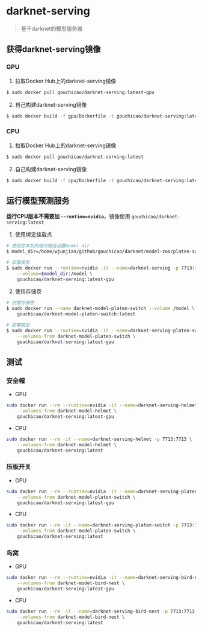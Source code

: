 # darknet-serving
> 基于darknet的模型服务器

## 获得darknet-serving镜像
### GPU
1. 拉取Docker Hub上的darknet-serving镜像
```bash
$ sudo docker pull gouchicao/darknet-serving:latest-gpu
```

2. 自己构建darknet-serving镜像
```bash
$ sudo docker build -f gpu/Dockerfile -t gouchicao/darknet-serving:latest .
```

### CPU
1. 拉取Docker Hub上的darknet-serving镜像
```bash
$ sudo docker pull gouchicao/darknet-serving:latest
```

2. 自己构建darknet-serving镜像
```bash
$ sudo docker build -f cpu/Dockerfile -t gouchicao/darknet-serving:latest .
```


## 运行模型预测服务

**运行CPU版本不需要加 `--runtime=nvidia`**，镜像使用 `gouchicao/darknet-serving:latest`

1. 使用绑定挂载点
```bash
# 使用您本机的绝对路径设置model_dir
$ model_dir=/home/wjunjian/github/gouchicao/darknet/model-zoo/platen-switch/model

# 部署模型
$ sudo docker run --runtime=nvidia -it --name=darknet-serving -p 7713:7713 \
    --volume=$model_dir:/model \
    gouchicao/darknet-serving:latest-gpu
```

2. 使用存储卷
```bash
# 创建存储卷
$ sudo docker run --name darknet-model-platen-switch --volume /model \
    gouchicao/darknet-model-platen-switch:latest

# 部署模型
$ sudo docker run --runtime=nvidia -it --name=darknet-serving-platen-switch -p 7713:7713 \
    --volumes-from darknet-model-platen-switch \
    gouchicao/darknet-serving:latest-gpu
```

## 测试

### 安全帽
* GPU
```bash
sudo docker run --rm --runtime=nvidia -it --name=darknet-serving-helmet -p 7713:7713 \
    --volumes-from darknet-model-helmet \
    gouchicao/darknet-serving:latest-gpu
```

* CPU
```bash
sudo docker run --rm -it --name=darknet-serving-helmet -p 7713:7713 \
    --volumes-from darknet-model-helmet \
    gouchicao/darknet-serving:latest
```

### 压板开关
* GPU
```bash
sudo docker run --rm --runtime=nvidia -it --name=darknet-serving-platen-switch -p 7713:7713 \
    --volumes-from darknet-model-platen-switch \
    gouchicao/darknet-serving:latest-gpu
```

* CPU
```bash
sudo docker run --rm -it --name=darknet-serving-platen-switch -p 7713:7713 \
    --volumes-from darknet-model-platen-switch \
    gouchicao/darknet-serving:latest
```

### 鸟窝
* GPU
```bash
sudo docker run --rm --runtime=nvidia -it --name=darknet-serving-bird-nest -p 7713:7713 \
    --volumes-from darknet-model-bird-nest \
    gouchicao/darknet-serving:latest-gpu
```

* CPU
```bash
sudo docker run --rm -it --name=darknet-serving-bird-nest -p 7713:7713 \
    --volumes-from darknet-model-bird-nest \
    gouchicao/darknet-serving:latest
```
